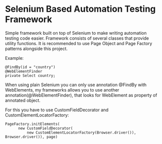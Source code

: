 # Selenium Based Automation Testing Framework

Simple framework built on top of Selenium to make writing automation testing code easier. Framework consists of several classes that provide utility functions. It is recommended to use Page Object and Page Factory patterns alongside this project.

Example:
```
@FindBy(id = "country")
@WebElementFinder
private Select country;
```
When using plain Selenium you can only use annotation @FindBy with WebElements, my frameworks allows you to use another annotation(@WebElementFinder), that looks for WebElement as property of annotated object.

For this you have to use CustomFieldDecorator and CustomElementLocatorFactory:
```
PageFactory.initElements(
      new CustomFieldDecorator(
          new CustomElementLocatorFactory(Browser.driver()), Browser.driver()), page)
```
